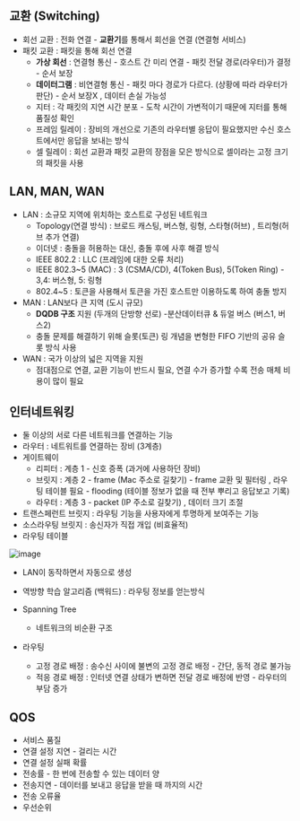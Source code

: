 ## 교환 (Switching)

- 회선 교환 : 전화 연결 - **교환기**를 통해서 회선을 연결 (연결형 서비스)
- 패킷 교환 : 패킷을 통해 회선 연결 
  - **가상 회선** : 연결형 통신 - 호스트 간 미리 연결 - 패킷 전달 경로(라우터)가 결정 - 순서 보장
  - **데이터그램** : 비연결형 통신 - 패킷 마다 경로가 다르다. (상황에 따라 라우터가 판단) - 순서 보장X , 데이터 손실 가능성 
  - 지터 : 각 패킷의 지연 시간 분포 - 도착 시간이 가변적이기 때문에 지터를 통해 품질성 확인
  - 프레임 릴레이 : 장비의 개선으로 기존의 라우터별 응답이 필요했지만 수신 호스트에서만 응답을 보내는 방식 
  - 셀 릴레이 : 회선 교환과 패킷 교환의 장점을 모은 방식으로 셀이라는 고정 크기의 패킷을 사용 



## LAN, MAN, WAN

- LAN : 소규모 지역에 위치하는 호스트로 구성된 네트워크 
  - Topology(연결 방식) : 브로드 캐스팅, 버스형, 링형, 스타형(허브) , 트리형(허브 추가 연결)
  - 이더넷 : 충돌을 허용하는 대신, 충돌 후에 사후 해결 방식
  - IEEE 802.2 : LLC (프레임에 대한 오류 처리)
  - IEEE 802.3~5 (MAC) : 3 (CSMA/CD), 4(Token Bus), 5(Token Ring) - 3,4: 버스형, 5: 링형 
  - 802.4~5 : 토큰을 사용해서 토큰을 가진 호스트만 이용하도록 하여 충돌 방지 
- MAN : LAN보다 큰 지역 (도시 규모) 
  - **DQDB 구조** 지원 (두개의 단방향 선로) -분산데이터큐 & 듀얼 버스 (버스1, 버스2)
  - 충돌 문제를 해결하기 위해 슬롯(토큰) 링 개념을 변형한 FIFO 기반의 공유 슬롯 방식 사용 
- WAN : 국가 이상의 넓은 지역을 지원 
  - 점대점으로 연결, 교환 기능이 반드시 필요, 연결 수가 증가할 수록 전송 매체 비용이 많이 필요



## 인터네트워킹

-  둘 이상의 서로 다른 네트워크를 연결하는 기능
- 라우터 : 네트워트를 연결하는 장비 (3계층)
- 게이트웨이 
  - 리피터 : 계층 1 - 신호 증폭 (과거에 사용하던 장비)
  - 브릿지 : 계층 2 - frame (Mac 주소로 길찾기) - frame 교환 및 필터링 , 라우팅 테이블 필요 - flooding (테이블 정보가 없을 때 전부 뿌리고 응답보고 기록)
  - 라우터 : 계층 3 - packet (IP 주소로 길찾기) , 데이터 크기 조절 
- 트랜스페런트 브릿지 : 라우팅 기능을 사용자에게 투명하게 보여주는 기능
- 소스라우팅 브릿지 : 송신자가 직접 개입 (비효율적)
-  라우팅 테이블 

![image](https://user-images.githubusercontent.com/81945553/135196645-e3799e1e-f8b3-4f57-b8ad-a9d41d1c0ef2.png)

-  LAN이 동작하면서 자동으로 생성
-  역방향 학습 알고리즘 (백워드) : 라우팅 정보를 얻는방식

- Spanning Tree
  - 네트워크의 비순환 구조

- 라우팅
  - 고정 경로 배정 : 송수신 사이에 불변의 고정 경로 배정 - 간단, 동적 경로 불가능
  - 적응 경로 배정 : 인터넷 연결 상태가 변하면 전달 경로 배정에 반영 - 라우터의 부담 증가

## QOS

- 서비스 품질
- 연결 설정 지연 - 걸리는 시간 
- 연결 설정 실패 확률
- 전송률 - 한 번에 전송할 수 있는 데이터 양
- 전송지연 - 데이터를 보내고 응답을 받을 때 까지의 시간
- 전송 오류율
- 우선순위

